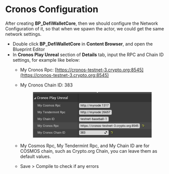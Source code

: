 # Cronos Configuration

After creating **BP\_DefiWalletCore**, then we should configure the Network Configuration of it, so that when we spawn the actor, we could get the same network settings.

* Double click **BP\_DefiWalletCore** in **Content Browser**, and open the Blueprint Editor
* In **Cronos Play Unreal** section of **Details** tab, input the RPC and Chain ID settings, for example like below:
  * My Cronos Rpc: [https://cronos-testnet-3.crypto.org:8545](https://cronos-testnet-3.crypto.org:8545)
  *   My Cronos Chain ID: 383



      <figure><img src="../../../.gitbook/assets/image (12) (1).png" alt=""><figcaption></figcaption></figure>
  * My Cosmos Rpc, My Tendermint Rpc, and My Chain ID are for COSMOS chain, such as Crypto.org Chain, you can leave them as default values.
  * Save > Compile to check if any errors
